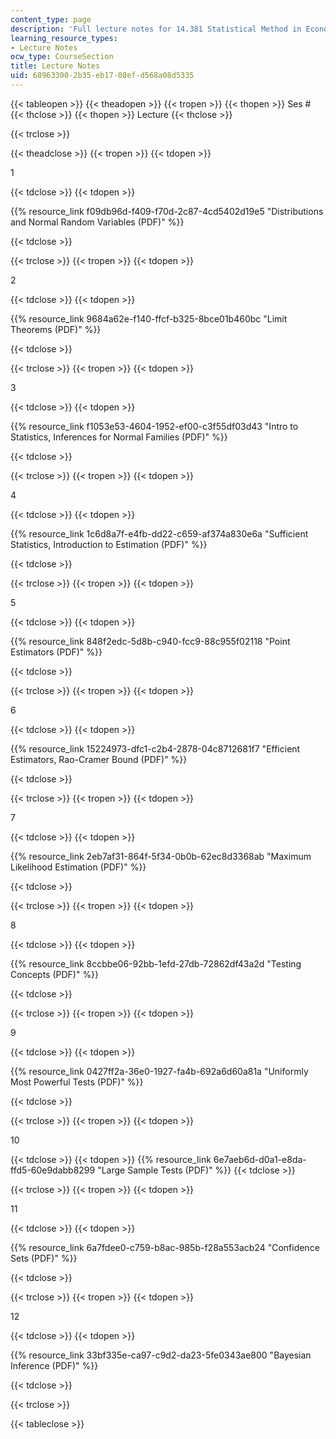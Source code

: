 ```yaml
---
content_type: page
description: 'Full lecture notes for 14.381 Statistical Method in Economics. '
learning_resource_types:
- Lecture Notes
ocw_type: CourseSection
title: Lecture Notes
uid: 68963300-2b35-eb17-08ef-d568a08d5335
---
```


{{< tableopen >}}
{{< theadopen >}}
{{< tropen >}}
{{< thopen >}}
Ses #
{{< thclose >}}
{{< thopen >}}
Lecture
{{< thclose >}}

{{< trclose >}}

{{< theadclose >}}
{{< tropen >}}
{{< tdopen >}}


1


{{< tdclose >}}
{{< tdopen >}}


{{% resource_link f09db96d-f409-f70d-2c87-4cd5402d19e5 "Distributions and Normal Random Variables (PDF)" %}}


{{< tdclose >}}

{{< trclose >}}
{{< tropen >}}
{{< tdopen >}}


2


{{< tdclose >}}
{{< tdopen >}}


{{% resource_link 9684a62e-f140-ffcf-b325-8bce01b460bc "Limit Theorems (PDF)" %}}


{{< tdclose >}}

{{< trclose >}}
{{< tropen >}}
{{< tdopen >}}


3


{{< tdclose >}}
{{< tdopen >}}


{{% resource_link f1053e53-4604-1952-ef00-c3f55df03d43 "Intro to Statistics, Inferences for Normal Families (PDF)" %}}


{{< tdclose >}}

{{< trclose >}}
{{< tropen >}}
{{< tdopen >}}


4


{{< tdclose >}}
{{< tdopen >}}


{{% resource_link 1c6d8a7f-e4fb-dd22-c659-af374a830e6a "Sufficient Statistics, Introduction to Estimation (PDF)" %}}


{{< tdclose >}}

{{< trclose >}}
{{< tropen >}}
{{< tdopen >}}


5


{{< tdclose >}}
{{< tdopen >}}


{{% resource_link 848f2edc-5d8b-c940-fcc9-88c955f02118 "Point Estimators (PDF)" %}}


{{< tdclose >}}

{{< trclose >}}
{{< tropen >}}
{{< tdopen >}}


6


{{< tdclose >}}
{{< tdopen >}}


{{% resource_link 15224973-dfc1-c2b4-2878-04c8712681f7 "Efficient Estimators, Rao-Cramer Bound (PDF)" %}}


{{< tdclose >}}

{{< trclose >}}
{{< tropen >}}
{{< tdopen >}}


7


{{< tdclose >}}
{{< tdopen >}}


{{% resource_link 2eb7af31-864f-5f34-0b0b-62ec8d3368ab "Maximum Likelihood Estimation (PDF)" %}}


{{< tdclose >}}

{{< trclose >}}
{{< tropen >}}
{{< tdopen >}}


8


{{< tdclose >}}
{{< tdopen >}}


{{% resource_link 8ccbbe06-92bb-1efd-27db-72862df43a2d "Testing Concepts (PDF)" %}}


{{< tdclose >}}

{{< trclose >}}
{{< tropen >}}
{{< tdopen >}}


9


{{< tdclose >}}
{{< tdopen >}}


{{% resource_link 0427ff2a-36e0-1927-fa4b-692a6d60a81a "Uniformly Most Powerful Tests (PDF)" %}}


{{< tdclose >}}

{{< trclose >}}
{{< tropen >}}
{{< tdopen >}}


10


{{< tdclose >}}
{{< tdopen >}}
{{% resource_link 6e7aeb6d-d0a1-e8da-ffd5-60e9dabb8299 "Large Sample Tests (PDF)" %}}
{{< tdclose >}}

{{< trclose >}}
{{< tropen >}}
{{< tdopen >}}


11


{{< tdclose >}}
{{< tdopen >}}


{{% resource_link 6a7fdee0-c759-b8ac-985b-f28a553acb24 "Confidence Sets (PDF)" %}}


{{< tdclose >}}

{{< trclose >}}
{{< tropen >}}
{{< tdopen >}}


12


{{< tdclose >}}
{{< tdopen >}}


{{% resource_link 33bf335e-ca97-c9d2-da23-5fe0343ae800 "Bayesian Inference (PDF)" %}}


{{< tdclose >}}

{{< trclose >}}

{{< tableclose >}}
